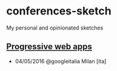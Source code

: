 # conferences-sketch

My personal and opinionated sketches

## [Progressive web apps](./progressive-web-app/)
 - 04/05/2016 @googleitalia Milan [ita]
